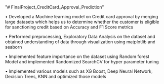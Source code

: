 "# FinalProject_CreditCard_Approval_Prediction"

•	Developed a Machine learning model on Credit card approval by merging large datasets which helps us to determine whether the customer is eligible for sanctioning credit based on Accuracy and F1 Score metrics

•	Performed preprocessing, Exploratory Data Analysis on the dataset and obtained understanding of data through visualization using matplotlib and seaborn 

•	Implemented feature importance on the dataset using Random forest Model and implemented Randomized SearchCV for  hyper parameter tuning 

•	Implemented various models such as XG Boost, Deep Neural Network, Decision Trees, KNN and optimized those models

